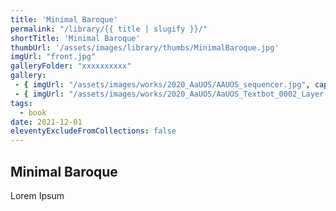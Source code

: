 ```yaml
---
title: 'Minimal Baroque'
permalink: "/library/{{ title | slugify }}/"
shortTitle: 'Minimal Baroque'
thumbUrl: '/assets/images/library/thumbs/MinimalBaroque.jpg'
imgUrl: "front.jpg"
galleryFolder: "xxxxxxxxxx"
gallery:
 - { imgUrl: "/assets/images/works/2020_AaUOS/AAUOS_sequencer.jpg", caption: "" }
 - { imgUrl: "/assets/images/works/2020_AaUOS/AaUOS_Textbot_0002_Layer-20.jpg", caption: "" }
tags:
  - book
date: 2021-12-01
eleventyExcludeFromCollections: false
---
```



<h2>Minimal Baroque</h2>
<p>Lorem Ipsum</p>